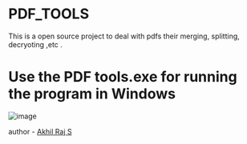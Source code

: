 <h1 id="pdf_tools">PDF_TOOLS</h1>
<p>This is a open source project to deal with pdfs their merging, splitting, decryoting ,etc . </p>
<h1 id="use-the-pdf-tools-exe-for-running-the-program-in-windows">Use the PDF tools.exe for running the program in   Windows</h1>
<p><img src="https://user-images.githubusercontent.com/67222042/126375191-67f12553-bcc1-4ceb-8fab-1a453ecf20be.png" alt="image"></p>

author - <a href="https://www.instagram.com/akhil_raj_s_/">Akhil Raj S</a>
